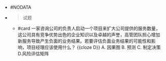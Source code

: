 - #NODATA
- > 试题
	- #card 一家咨询公司的负责人启动一个项目来扩大公司提供的服务数量，这公司具有竞争优势出色的企业知识以及卓越的声誉，高管团队担心增加新服务导致产生负面的业务结果。若要评估负面业务结果的可能性和影响，项目经理应该使用什么？ {{cloze D}}
	  A. 因果图
	  B. 预测
	  C. 制定决策
	  D.风险评估矩阵